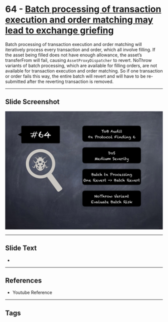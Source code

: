 
# 64 - [Batch processing of transaction execution and order matching may lead to exchange griefing](./Batch%20processing%20of%20transaction%20execution%20and%20order%20matching%20may%20lead%20to%20exchange%20griefing.md)

 Batch processing of transaction execution and order matching will iteratively process every transaction and order, which all involve filling. If the asset being filled does not have enough allowance, the asset’s transferFrom will fail, causing `AssetProxyDispatcher` to revert. NoThrow variants of batch processing, which are available for filling orders, are not available for transaction execution and order matching. So if one transaction or order fails this way, the entire batch will revert and will have to be re-submitted after the reverting transaction is removed.


___
## Slide Screenshot
![064.png](../../images/7.%20Audit%20Findings%20101/064.png)
___
## Slide Text
- 
___
## References
- Youtube Reference
___
## Tags
